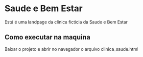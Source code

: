 # Saude e Bem Estar
Está é uma landpage da clinica ficticia da Saude e Bem Estar 
## Como executar na maquina 
Baixar o projeto e abrir no navegador o arquivo clinica_saude.html
